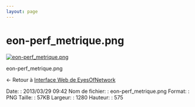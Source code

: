 ```yaml
---
layout: page
---
```


eon-perf\_metrique.png
======================

[![eon-perf\_metrique.png](/assets/media/eon-perf_metrique.png@cache=&w=900&h=404 "eon-perf_metrique.png")](/assets/media/eon-perf_metrique.png@cache= "Afficher le fichier original")

eon-perf\_metrique.png

← Retour à [Interface Web de
EyesOfNetwork](../eyesofnetwork/eyesofnetwork-interface.html "eyesofnetwork:eyesofnetwork-interface")

Date:
:   2013/03/29 09:42
Nom de fichier:
:   eon-perf\_metrique.png
Format:
:   PNG
Taille:
:   57KB
Largeur:
:   1280
Hauteur:
:   575

